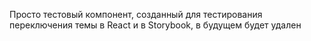 Просто тестовый компонент, созданный для тестирования переключения темы в React и в Storybook, в будущем будет удален
